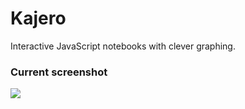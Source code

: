 # Kajero
Interactive JavaScript notebooks with clever graphing.

### Current screenshot

![](https://github.com/JoelOtter/kajero/blob/master/doc/screenshot.png)
